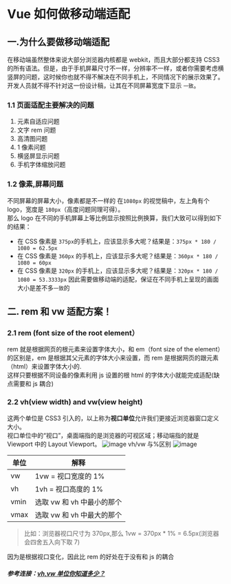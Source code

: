 # Vue 如何做移动端适配

## 一.为什么要做移动端适配

在移动端虽然整体来说大部分浏览器内核都是 webkit，而且大部分都支持 CSS3 的所有语法。但是，由于手机屏幕尺寸不一样，分辨率不一样，或者你需要考虑横竖屏的问题，这时候你也就不得不解决在不同手机上，不同情况下的展示效果了。开发人员就不得不针对这一份设计稿，让其在不同屏幕宽度下显示 `一致`。

### 1.1 页面适配主要解决的问题

1. 元素自适应问题
2. 文字 rem 问题
3. 高清图问题
4. 1 像素问题
5. 横竖屏显示问题
6. 手机字体缩放问题

### 1.2 像素,屏幕问题

不同屏幕的屏幕大小，像素都是不一样的
在`1080px` 的视觉稿中，左上角有个 logo，宽度是 `180px`（高度问题同理可得）。  
那么 logo 在不同的手机屏幕上等比例显示按照比例换算，我们大致可以得到如下的结果：

- 在 CSS 像素是 `375px`的手机上，应该显示多大呢？结果是：`375px * 180 / 1080 = 62.5px`
- 在 CSS 像素是 `360px` 的手机上，应该显示多大呢？结果是：`360px * 180 / 1080 = 60px`
- 在 CSS 像素是 `320px` 的手机上，应该显示多大呢？结果是：`320px * 180 / 1080 = 53.3333px`
  因此需要做移动端的适配，保证在不同手机上呈现的画面大小是差不多`一致`的

## 二. rem 和 vw 适配方案！

### 2.1 rem (font size of the root element）

rem 就是根据网页的根元素来设置字体大小，和 em（font size of the element）的区别是，em 是根据其父元素的字体大小来设置，而 rem 是根据网页的跟元素（html）来设置字体大小的.  
这样只要根据不同设备的像素利用 js 设置的根 html 的字体大小就能完成适配(缺点需要和 js 耦合)

### 2.2 vh(view width) and vw(view height)

这两个单位是 CSS3 引入的，以上称为**视口单位**允许我们更接近浏览器窗口定义大小。  
视口单位中的“视口”，桌面端指的是浏览器的可视区域；移动端指的就是 Viewport 中的 Layout Viewport。
![image](https://user-gold-cdn.xitu.io/2017/9/7/d42933f33148328c28675ebd378f5823?imageView2/0/w/1280/h/960/format/webp/ignore-error/1)
vh/vw 与%区别
![image](https://user-gold-cdn.xitu.io/2017/9/7/19e9d8cbf9d77d959a8741327dadd3de?imageView2/0/w/1280/h/960/format/webp/ignore-error/1)

| 单位 | 解释                       |
| ---- | -------------------------- |
| vw   | 1vw = 视口宽度的 1%        |
| vh   | 1vh = 视口高度的 1%        |
| vmin | 选取 vw 和 vh 中最小的那个 |
| vmax | 选取 vw 和 vh 中最大的那个 |

> 比如：浏览器视口尺寸为 370px,那么 1vw = 370px \* 1% = 6.5px(浏览器会四舍五入向下取 7)

因为是根据视口变化，因此比 rem 的好处在于没有和 js 的耦合

##### 参考连接：[vh,vw 单位你知道多少？](https://juejin.im/entry/59b00e46f265da2491513bcc)
